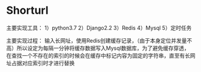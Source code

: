 # Shorturl

主要实现工具：
1）python3.7
2）Django2.2
3）Redis
4）Mysql
5）定时任务

主要实现过程：
输入长网址，使用Redis创建缓存记录，（由于本身定位并发量不高）所以设定为每隔一分钟将缓存数据写入Mysql数据库，为了避免缓存穿透，
在查找一个不存在的索引的时候会在缓存中标记内容为固定的字符串，直至有长网址占据对应索引时才进行替换
